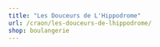 ```yaml
---
title: "Les Douceurs de L'Hippodrome"
url: /craon/les-douceurs-de-lhippodrome/
shop: boulangerie
---
```

